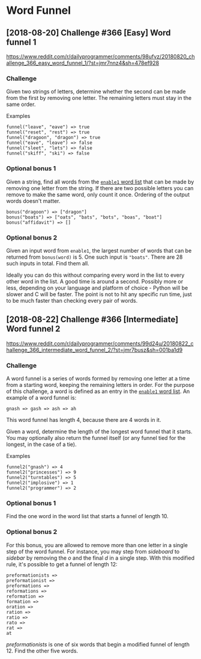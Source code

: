 Word Funnel
===========

## [2018-08-20] Challenge #366 [Easy] Word funnel 1

<https://www.reddit.com/r/dailyprogrammer/comments/98ufvz/20180820_challenge_366_easy_word_funnel_1/?st=jmr7nnz4&sh=478ef928>

### Challenge

Given two strings of letters, determine whether the second can be made from the
first by removing one letter. The remaining letters must stay in the same
order.

Examples

    funnel("leave", "eave") => true
    funnel("reset", "rest") => true
    funnel("dragoon", "dragon") => true
    funnel("eave", "leave") => false
    funnel("sleet", "lets") => false
    funnel("skiff", "ski") => false

### Optional bonus 1

Given a string, find all words from the [`enable1` word
list](https://raw.githubusercontent.com/dolph/dictionary/master/enable1.txt)
that can be made by removing one letter from the string. If there are two
possible letters you can remove to make the same word, only count it once.
Ordering of the output words doesn't matter.

    bonus("dragoon") => ["dragon"]
    bonus("boats") => ["oats", "bats", "bots", "boas", "boat"]
    bonus("affidavit") => []

### Optional bonus 2

Given an input word from `enable1`, the largest number of words that can be
returned from `bonus(word)` is 5. One such input is `"boats"`. There are 28
such inputs in total. Find them all.

Ideally you can do this without comparing every word in the list to every other
word in the list. A good time is around a second. Possibly more or less,
depending on your language and platform of choice - Python will be slower and C
will be faster. The point is not to hit any specific run time, just to be much
faster than checking every pair of words.

## [2018-08-22] Challenge #366 [Intermediate] Word funnel 2

<https://www.reddit.com/r/dailyprogrammer/comments/99d24u/20180822_challenge_366_intermediate_word_funnel_2/?st=jmr7busz&sh=001ba1d9>

### Challenge

A word funnel is a series of words formed by removing one letter at a time
from a starting word, keeping the remaining letters in order. For the
purpose of this challenge, a word is defined as an entry in the [`enable1`
word
list](https://raw.githubusercontent.com/dolph/dictionary/master/enable1.txt).
An example of a word funnel is:
  
    gnash => gash => ash => ah

This word funnel has length 4, because there are 4 words in it.

Given a word, determine the length of the longest word funnel that it starts.
You may optionally also return the funnel itself (or any funnel tied for the
longest, in the case of a tie).

Examples

    funnel2("gnash") => 4
    funnel2("princesses") => 9
    funnel2("turntables") => 5
    funnel2("implosive") => 1
    funnel2("programmer") => 2

### Optional bonus 1

Find the one word in the word list that starts a funnel of length 10.

### Optional bonus 2

For this bonus, you are allowed to remove more than one letter in a single step
of the word funnel. For instance, you may step from *sideboard* to *sidebar* by
removing the *o* and the final *d* in a single step. With this modified rule,
it's possible to get a funnel of length 12:

    preformationists =>
    preformationist =>
    preformations =>
    reformations =>
    reformation =>
    formation =>
    oration =>
    ration =>
    ratio =>
    rato =>
    rat =>
    at

*preformationists* is one of six words that begin a modified funnel of length 12.
Find the other five words.
